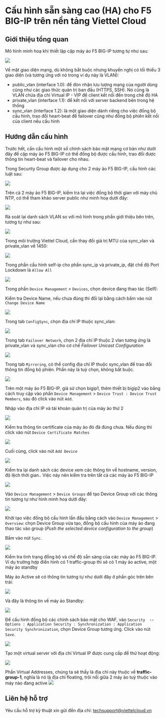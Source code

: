 # Cấu hình sẵn sàng cao (HA) cho F5 BIG-IP trên nền tảng Viettel Cloud

## Giới thiệu tổng quan

Mô hình minh hoạ khi thiết lập cặp máy ảo F5 BIG-IP tương tự như sau:

![](./topo.png "")

Về mặt giao diện mạng, dù không bắt buộc nhưng khuyến nghị có tối thiểu 3 giao diện (và tương ứng với nó trong ví dụ này là VLAN):

-  public_vlan (interface 1.0): để đón nhận lưu lượng mạng của người dùng cũng như các giao thức quản trị ban đầu (HTTPS, SSH). Nó cũng là VLAN chứa địa chỉ Virtual IP - VIP để client kết nối đến trong chế độ HA
- private_vlan (interface 1.1): để kết nối với server backend bên trong hệ thống
- sync_vlan (interface 1.2): là một giao diện dành riêng cho việc đồng bộ cấu hình, trao đổi heart-beat để failover cũng như đồng bộ phiên kết nối của client nếu cấu hình

## Hướng dẫn cấu hình

Trước hết, cần cấu hình một số chính sách bảo mật mạng cơ bản như dưới đây để cặp máy ảo F5 BIG-IP có thể đồng bộ được cấu hình, trao đổi được thông tin heart-beat và failover cho nhau.

Trong Security Group được áp dụng cho 2 máy ảo F5 BIG-IP, cấu hình các luật sau:

![](./security-group.png "")

Trên cả 2 máy ảo F5 BIG-IP, kiểm tra lại việc đồng bộ thời gian với máy chủ NTP, có thể tham khảo server public như minh hoạ dưới đây:

![](./ntp.png "")

Rà soát lại danh sách VLAN so với mô hình trong phần giới thiệu bên trên, tương tự như sau:

![](./vlan-list.png "")

Trong môi trường Viettel Cloud, cần thay đổi giá trị MTU của sync_vlan và private_vlan về 1450:

![](./mtu.png "")

Trong phần cấu hình self-ip cho phần sync_ip và private_ip, đặt chế độ Port Lockdown là `Allow All`

![](./port-lockdown.png "")

Trong phần `Device Management` > `Devices`, chọn device đang thao tác (Self):

Kiểm tra Device Name, nếu chưa đúng thì đổi lại bằng cách bấm vào nút `Change Device Name`

![](./device-name.png "")

Trong tab `ConfigSync`, chọn địa chỉ IP thuộc sync_vlan:

![](./config-sync.png "")

Trong tab `Failover Network`, chọn 2 địa chỉ IP thuộc 2 vlan tương ứng là private_vlan và sync_vlan cho cơ chế *Failover Unicast Configuration*

![](./failover-network.png "")

Trong tab `Mirroring`, có thể config địa chỉ IP thuộc sync_vlan để trao đổi thông tin đồng bộ phiên. Phần này là tuỳ chọn, không bắt buộc.

![](./connection-mirroring.png "")

Trên một máy ảo F5 BIG-IP, giả sử chọn bigip1, thêm thiết bị bigip2 vào bằng cách truy cập vào phần `Device Management` > `Device Trust : Device Trust Members`, sau đó click vào nút `Add`.

Nhập vào địa chỉ IP và tài khoản quản trị của máy ảo thứ 2

![](./add-device-trust.png "")

Kiểm tra thông tin certificate của máy ảo đó đã đúng chưa. Nếu đúng thì click vào nút `Device Certificate Matches`

![](./add-device-trust-confirm.png "")

Cuối cùng, click vào nút `Add Device`

![](./add-device.png "")

Kiểm tra lại danh sách các device xem các thông tin về hostname, version, độ lệch thời gian.. Việc này nên kiểm tra trên tất cả các máy ảo F5 BIG-IP

![](./device-list.png "")

Vào `Device Management` > `Device Groups` để tạo Device Group với các thông tin tương tự như hình minh hoạ dưới đây:

![](./create-device-group.png "")

Khởi tạo việc đồng bộ cấu hình lần đầu bằng cách vào `Device Management` > `Overview`: chọn Device Group vừa tạo, đồng bộ cấu hình của máy ảo đang thao tác vào group (*Push the selected device configuration to the group*)

Bấm vào nút `Sync`.

![](./first-sync.png "")

Kiểm tra tình trạng đồng bộ và chế độ sẵn sàng của các máy ảo F5 BIG-IP. Ví dụ trường hợp điển hình có 1 traffic-group thì sẽ có 1 máy ảo active, một máy ảo standby

Máy ảo Active sẽ có thông tin tương tự như dưới đây ở phần góc trên bên trái:

![](./active-sync.png "")

Và đây là thông tin về máy ảo Standby:

![](./standby-sync.png "")

Để cấu hình đồng bộ các chính sách bảo mật cho WAF, vào `Security  ››  Options : Application Security : Synchronization : Application Security Synchronization`, chọn Device Group tương ứng. Click vào nút `Save`.

![](./policy-sync.png "")

Tạo một virtual server với địa chỉ Virtual IP được cung cấp để thử hoạt động:

![](./test-vs.png "")

Phần Virtual Addresses, chúng ta sẽ thấy là địa chỉ này thuộc về **traffic-group-1**, nghĩa là nó là địa chỉ floating, trôi nổi giữa 2 máy ảo tuỳ thuộc vào máy nào đang active
![](./test-virtual-address.png "")


## Liên hệ hỗ trợ
Yêu cầu hỗ trợ kỹ thuật xin gửi đến địa chỉ: techsupport@viettelcloud.vn
